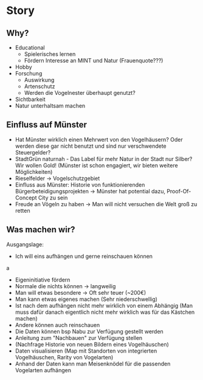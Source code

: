 # Story

## Why?

- Educational
  - Spielerisches lernen
  - Fördern Interesse an MINT und Natur (Frauenquote???)
- Hobby
- Forschung
  - Auswirkung
  - Artenschutz
  - Werden die Vogelnester überhaupt genutzt?
- Sichtbarkeit
- Natur unterhaltsam machen

## Einfluss auf Münster

- Hat Münster wirklich einen Mehrwert von den Vogelhäusern? Oder werden diese gar nicht benutzt und sind nur verschwendete Steuergelder?
- StadtGrün naturnah - Das Label für mehr Natur in der Stadt nur Silber? Wir wollen Gold! (Münster ist schon engagiert, wir bieten weitere Möglichkeiten)
- Rieselfelder -> Vogelschutzgebiet
- Einfluss aus Münster: Historie von funktionierenden Bürgerbeteidigungsprojekten -> Münster hat potential dazu, Proof-Of-Concept City zu sein
- Freude an Vögeln zu haben -> Man will nicht versuchen die Welt groß zu retten

## Was machen wir?

Ausgangslage:

- Ich will eins aufhängen und gerne reinschauen können

a

- Eigeninitiative fördern
- Normale die nichts können -> langweilig
- Man will etwas besondere -> Oft sehr teuer (~200€)
- Man kann etwas eigenes machen (Sehr niederschwellig)
- Ist nach dem aufhängen nicht mehr wirklich von einem Abhängig (Man muss dafür danach eigentlich nicht mehr wirklich was für das Kästchen machen)
- Andere können auch reinschauen
- Die Daten können bsp Nabu zur Verfügung gestellt werden
- Anleitung zum "Nachbauen" zur Verfügung stellen
- (Nachfrage Historie von neuen Bildern eines Vogelhäuschen)
- Daten visualisieren (Map mit Standorten von integrierten Vogelhäuschen, Rarity von Vogelarten)
- Anhand der Daten kann man Meisenknödel für die passenden Vogelarten aufhängen
